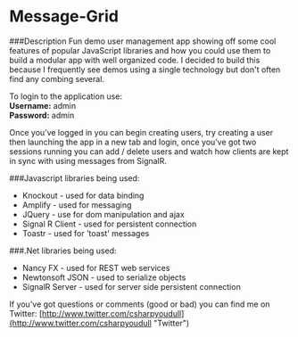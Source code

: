 Message-Grid
============

###Description
Fun demo user management app showing off some cool features of popular JavaScript libraries and how you could use them to build a modular app with well organized code. I decided to build this because I frequently see demos using a single technology but don't often find any combing several. 

To login to the application use:<br>
**Username:** admin<br>
**Password:** admin<br>

Once you’ve logged in you can begin creating users, try creating a user then launching the app in a new tab and login, once you’ve got two sessions running you can add / delete users and watch how clients are kept in sync with using messages from SignalR.

###Javascript libraries being used:
- Knockout - used for data binding
- Amplify - used for messaging
- JQuery - use for dom manipulation and ajax
- Signal R Client - used for persistent connection
- Toastr - used for 'toast' messages

###.Net libraries being used:
- Nancy FX - used for REST web services
- Newtonsoft JSON - used to serialize objects
- SignalR Server - used for server side persistent connection

If you've got questions or comments (good or bad) you can find me on Twitter: [http://www.twitter.com/csharpyoudull](http://www.twitter.com/csharpyoudull "Twitter")
